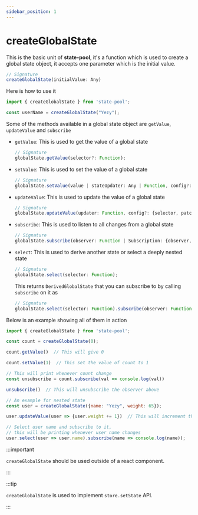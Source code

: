 ```yaml
---
sidebar_position: 1
---
```


# createGlobalState
This is the basic unit of **state-pool**, it's a function which is used to create a global state object, it accepts one parameter which is the initial value.

```js
// Signature
createGlobalState(initialValue: Any)
```

Here is how to use it

```js
import { createGlobalState } from 'state-pool';

const userName = createGlobalState("Yezy");
```

Some of the methods available in a global state object are `getValue`, `updateValue` and `subscribe`

- `getValue`: This is used to get the value of a global state
  ```js
  // Signature
  globalState.getValue(selector?: Function);
  ```
- `setValue`: This is used to set the value of a global state
  ```js
  // Signature
  globalState.setValue(value | stateUpdater: Any | Function, config?: {selector, patcher});
  ```
- `updateValue`: This is used to update the value of a global state
  ```js
  // Signature
  globalState.updateValue(updater: Function, config?: {selector, patcher});
  ```
- `subscribe`: This is used to listen to all changes from a global state
  ```js
  // Signature
  globalState.subscribe(observer: Function | Subscription: {observer, selector});
  ```
- `select`: This is used to derive another state or select a deeply nested state
  ```js
  // Signature
  globalState.select(selector: Function);
  ```
  This returns `DerivedGlobalState` that you can subscribe to by calling `subscribe` on it as
  ```js
  // Signature
  globalState.select(selector: Function).subscribe(observer: Function);
  ```

Below is an example showing all of them in action
```js
import { createGlobalState } from 'state-pool';

const count = createGlobalState(0);

count.getValue()  // This will give 0

count.setValue(1)  // This set the value of count to 1

// This will print whenever count change
const unsubscribe = count.subscribe(val => console.log(val)) 

unsubscribe()  // This will unsubscribe the observer above

// An example for nested state
const user = createGlobalState({name: "Yezy", weight: 65});

user.updateValue(user => {user.weight += 1})  // This will increment the weight

// Select user name and subscribe to it,
// this will be printing whenever user name changes
user.select(user => user.name).subscribe(name => console.log(name));
```


:::important

`createGlobalState` should be used outside of a react component. 

:::

:::tip

`createGlobalState` is used to implement `store.setState` API. 

:::